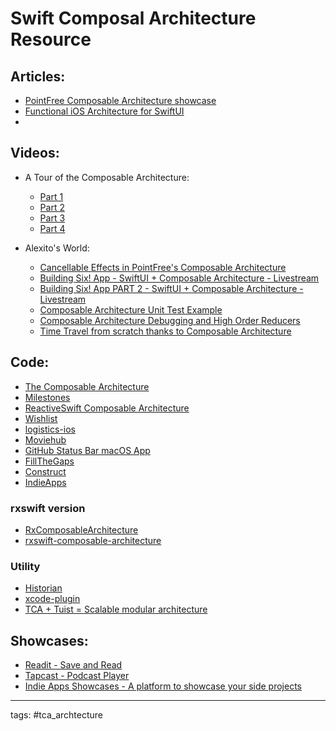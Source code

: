 # Swift Composal Architecture Resource

## Articles:

- [PointFree Composable Architecture showcase](https://alejandromp.com/blog/pointfree-composable-architecture-showcase/)
- [Functional iOS Architecture for SwiftUI](https://zenn.dev/inamiy/books/3dd014a50f321040a047)
- 
## Videos:

- A Tour of the Composable Architecture:

    - [Part 1](https://www.pointfree.co/episodes/ep100-a-tour-of-the-composable-architecture-part-1)
    - [Part 2](https://www.pointfree.co/episodes/ep101-a-tour-of-the-composable-architecture-part-2)
    - [Part 3](https://www.pointfree.co/episodes/ep102-a-tour-of-the-composable-architecture-part-3)
    - [Part 4](https://www.pointfree.co/episodes/ep103-a-tour-of-the-composable-architecture-part-4)

- Alexito's World:

    - [Cancellable Effects in PointFree's Composable Architecture](https://www.youtube.com/watch?v=VAB3lysXU9o)
    - [Building Six! App - SwiftUI + Composable Architecture - Livestream](https://www.youtube.com/watch?v=x7OMRjHBOZE)
    - [Building Six! App PART 2 - SwiftUI + Composable Architecture - Livestream](https://www.youtube.com/watch?v=C4B8GRr0xng)
    - [Composable Architecture Unit Test Example](https://www.youtube.com/watch?v=b2EDNgkLFIc)
    - [Composable Architecture Debugging and High Order Reducers](https://www.youtube.com/watch?v=113bOxNHlUk)
    - [Time Travel from scratch thanks to Composable Architecture](https://www.youtube.com/watch?v=ASsjhyzwBR4)

## Code:

- [The Composable Architecture](https://github.com/pointfreeco/swift-composable-architecture)
- [Milestones](https://github.com/jpsim/Milestones)
- [ReactiveSwift Composable Architecture](https://github.com/trading-point/reactiveswift-composable-architecture)
- [Wishlist](https://github.com/Rypac/wishlist)
- [logistics-ios](https://github.com/hypertrack/logistics-ios)
- [Moviehub](https://github.com/oskarek/Moviehub)
- [GitHub Status Bar macOS App](https://github.com/darrarski/github-status-bar)
- [FillTheGaps](https://github.com/MoralAlberto/FillTheGaps)
- [Construct](https://github.com/Thomvis/Construct)
- [IndieApps](https://github.com/antranapp/IndieApps)

### rxswift version
- [RxComposableArchitecture](https://github.com/esam091/RxComposableArchitecture)
- [rxswift-composable-architecture](https://github.com/dannyhertz/rxswift-composable-architecture)

### Utility 
- [Historian](https://github.com/finestructure/Historian)
- [xcode-plugin](https://github.com/CSCIX65G/swift-tca-xcodeplugin)
- [TCA + Tuist = Scalable modular architecture](https://github.com/fortmarek/ComposableTuistArchitecture)


## Showcases:

- [Readit - Save and Read](https://apps.apple.com/es/app/readit-save-and-read/id1513003417?l=en)
- [Tapcast - Podcast Player](https://apps.apple.com/us/app/tapcast-podcast-studio/id1484994729)
- [Indie Apps Showcases - A platform to showcase your side projects](https://antranapp.github.io/IndieApps/)

----
tags: #tca_archtecture 